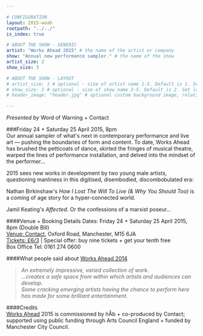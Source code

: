 ```yaml
---

# CONFIGURATION
layout: 2015-woah
rootpath: "../../"
is_index: true

# ABOUT THE SHOW - GENERIC
artist: "Works Ahead 2015" # the name of the artist or company
show: "Annual new performance sampler." # the name of the show
artist_size: 2
show_size: 3

# ABOUT THE SHOW - LAYOUT
# artist_size: 1 # optional - size of artist name 1-5. Default is 1. Set longer names to lower values
# show_size: 2 # optional - size of show name 2-5. Default is 2. Set longer names to lower values
# header_image: "header.jpg" # optional custom background image, relative to current page

---
```

*Presented by* Word of Warning + Contact
         
###Friday 24 + Saturday 25 April 2015, 8pm        
Our annual sampler of what's next in contemporary performance and live art — pushing the boundaries of form and content. To date, Works Ahead has brushed the petticoats of dance, skirted the fringes of musical theatre, warped the lines of performance installation, and delved into the mindset of the performer…

2015 sees new works in development by two young male artists, questioning manliness in this digitised, disembodied, discombobulated era:        
          
Nathan Birkinshaw's *How I Lost The Will To Live (& Why You Should Too)* is a coming of age story for a hyper-connected world.        
        
Jamil Keating's *Affected*. Or the confessions of a marxist poseur…          
        
####Venue + Booking Details
Dates: Friday 24 + Saturday 25 April 2015, 8pm (Double Bill)        
[Venue: Contact](http://contactmcr.com/visit/getting-here), Oxford Road, Manchester, M15 6JA            
[Tickets: £6/3](http://contactmcr.com/whats-on/35092-works-ahead-2015/booking) | Special offer: buy nine tickets + get your tenth free            
Box Office Tel: 0161 274 0600        
        
####What people said about [Works Ahead 2014](/archive/2014-worksahead)      
>*An extremely impressive, varied collection of work.*          
>*…creates a safe space from within which artists and audiences can develop.*          
>*Some cracking emerging artists having the chance to perform here has made for some brilliant entertainment.*        
        
####Credits         
[Works Ahead](/hab/worksahead) 2015 is commissioned by hÅb + co-produced by Contact; supported using public funding through Arts Council England + funded by Manchester City Council.
